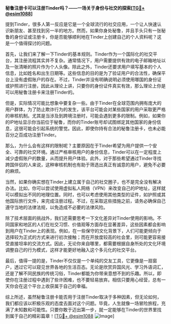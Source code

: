 **秘鲁注册卡可以注册Tinder吗？——一场关于身份与社交的探索[[TG💪+ @esim1088](https://t.me/s/esim1088)]**

提到Tinder，很多人第一反应是它是一个全球流行的社交应用，一个让人快速认识新朋友、甚至找到另一半的地方。然而，如果你身处秘鲁，并且手头只有一张秘鲁的身份证或注册卡，你是否能够顺利地在Tinder上创建自己的个人资料呢？这是一个值得探讨的问题。

首先，让我们来了解一下Tinder的基本规则。Tinder作为一个国际化的社交平台，其注册流程其实并不复杂。通常情况下，用户需要提供有效的电子邮箱地址以及一张清晰的照片作为个人头像。除此之外，Tinder还要求用户填写基本的个人信息，比如姓名和出生日期等。这些信息的目的是为了验证用户的合法性，确保平台上没有虚假账户的存在。不过，Tinder并没有明确说明必须使用哪国的身份证或护照进行注册，因此从理论上讲，只要你的身份证件真实有效，那么理论上你是可以用秘鲁注册卡来注册Tinder的。

但是，实际情况可能比想象中要复杂一些。由于Tinder在全球范围内拥有庞大的用户群体，为了防止欺诈行为的发生，该平台可能会对某些国家的用户采取更严格的审核机制。尤其是当涉及到跨境注册时，可能会遇到更多的限制。例如，如果你的IP地址显示你当前位于秘鲁，而你的Tinder账号却试图绑定其他国家的身份信息，这很可能会引起系统的警觉。因此，即使你持有合法的秘鲁注册卡，也未必能百分之百成功注册Tinder。

那么，为什么会有这样的限制呢？主要原因在于Tinder希望为用户提供一个安全、可靠的社交环境。通过严格审核用户的身份信息，Tinder可以在一定程度上减少虚假账户的数量，从而提升用户体验。此外，对于那些希望通过Tinder寻找跨国伴侣的人来说，这种审核机制也有助于筛选出真正有诚意的用户，避免不必要的麻烦。

当然，如果你确实想在Tinder上建立属于自己的社交圈子，也不是完全没有解决办法。比如，你可以尝试使用虚拟私人网络（VPN）来改变自己的IP地址，这样就可以模拟出不同的地理位置。同时，也可以考虑使用其他类型的证件，如护照或其他国际旅行文件，来完成注册过程。不过，在采取这些措施之前，请务必确保自己遵守当地的法律法规，以免造成不必要的法律风险。

除了技术层面的挑战外，我们还需要思考一下文化差异对Tinder使用的影响。不同国家和地区的人们在社交习惯、价值观等方面存在显著差异，这些因素都会影响到用户在Tinder上的表现。例如，在一些保守的文化背景下，人们可能更倾向于选择较为正式的方式来进行初次接触；而在开放度较高的社会里，则可能更容易接受直接坦率的交流方式。因此，无论你来自哪里，都需要根据自身所处的文化环境调整自己的行为模式，这样才能更好地融入这个多元化的社交平台。

最后，值得一提的是，Tinder不仅仅是一个单纯的交友工具，它更像是一扇窗户，透过它可以窥见世界各地的生活百态。无论是欣赏异国风光、学习外语词汇，还是了解不同民族的传统习俗，Tinder都能为你带来意想不到的乐趣。所以，即使你在注册过程中遇到了些许困难，也不要轻易放弃。相信只要用心经营，总有一天你会在这个平台上收获属于自己的幸福。

综上所述，虽然秘鲁注册卡能否用于注册Tinder取决于多种因素，但无论如何，我们都应该以积极乐观的态度去面对这个问题。毕竟，人生就像一场冒险旅程，充满了未知数和可能性。只要你敢于迈出第一步，就一定能够在Tinder的世界里找到属于自己的精彩篇章！[[TG💪+ @esim1088](https://t.me/s/esim1088) ![Image](https://i.postimg.cc/4NQfJmqS/Snipaste-2025-05-13-00-14-12.png)]